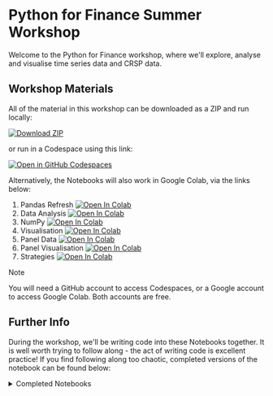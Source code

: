 # Python for Finance Summer Workshop

Welcome to the Python for Finance workshop, where we'll explore, analyse and visualise time series data and CRSP data.

## Workshop Materials

All of the material in this workshop can be downloaded as a ZIP and run locally:

[![Download ZIP](https://img.shields.io/badge/Download-ZIP-blue.svg)](https://github.com/ImperialCollegeLondon/efds-ta-python/archive/refs/heads/main.zip)

or run in a Codespace using this link:

[![Open in GitHub Codespaces](https://github.com/codespaces/badge.svg)](https://codespaces.new/ImperialCollegeLondon/efds-ta-python?quickstart=1)

Alternatively, the Notebooks will also work in Google Colab, via the links below:

1. Pandas Refresh [![Open In Colab](https://colab.research.google.com/assets/colab-badge.svg)](https://colab.research.google.com/github/ImperialCollegeLondon/efds-ta-python/blob/main/01.%20Pandas%20Refresher.ipynb)
2. Data Analysis [![Open In Colab](https://colab.research.google.com/assets/colab-badge.svg)](https://colab.research.google.com/github/ImperialCollegeLondon/efds-ta-python/blob/main/02.%20Data%20Analysis.ipynb)
3. NumPy [![Open In Colab](https://colab.research.google.com/assets/colab-badge.svg)](https://colab.research.google.com/github/ImperialCollegeLondon/efds-ta-python/blob/main/03.%20NumPy.ipynb)
4. Visualisation [![Open In Colab](https://colab.research.google.com/assets/colab-badge.svg)](https://colab.research.google.com/github/ImperialCollegeLondon/efds-ta-python/blob/main/04.%20Visualisation.ipynb)
5. Panel Data [![Open In Colab](https://colab.research.google.com/assets/colab-badge.svg)](https://colab.research.google.com/github/ImperialCollegeLondon/efds-ta-python/blob/main/05.%20Panel%20Data.ipynb)
6. Panel Visualisation [![Open In Colab](https://colab.research.google.com/assets/colab-badge.svg)](https://colab.research.google.com/github/ImperialCollegeLondon/efds-ta-python/blob/main/06.%20Panel%20Visualisation.ipynb)
7. Strategies [![Open In Colab](https://colab.research.google.com/assets/colab-badge.svg)](https://colab.research.google.com/github/ImperialCollegeLondon/efds-ta-python/blob/main/07.%20Strategies.ipynb)

> [!NOTE]
> You will need a GitHub account to access Codespaces, or a Google account to access Google Colab. Both accounts are free.

## Further Info

During the workshop, we'll be writing code into these Notebooks together. It is well worth trying to follow along - the act of writing code is excellent practice! If you find following along too chaotic, completed versions of the notebook can be found below:

<details>

  <summary>Completed Notebooks</summary>

  <br>Available in VS Code under `completed/`, or in Google Colab via these links:

* [Pandas Refresher](https://colab.research.google.com/github/ImperialCollegeLondon/efds-ta-python/blob/main/completed/01.%20Pandas%20Refresher.ipynb)
* [Data Analysis](https://colab.research.google.com/github/ImperialCollegeLondon/efds-ta-python/blob/main/completed/02.%20Data%20Analysis.ipynb)
* [NumPy](https://colab.research.google.com/github/ImperialCollegeLondon/efds-ta-python/blob/main/completed/03.%20NumPy.ipynb)
* [Visualisation](https://colab.research.google.com/github/ImperialCollegeLondon/efds-ta-python/blob/main/completed/04.%20Visualisation.ipynb)
* [Panel Data](https://colab.research.google.com/github/ImperialCollegeLondon/efds-ta-python/blob/main/completed/05.%20Panel%20Data.ipynb)
* [Panel Visualisation](https://colab.research.google.com/github/ImperialCollegeLondon/efds-ta-python/blob/main/completed/06.%20Panel%20Visualisation.ipynb)
* [Strategies](https://colab.research.google.com/github/ImperialCollegeLondon/efds-ta-python/blob/main/completed/07.%20Strategies.ipynb)
</details>
